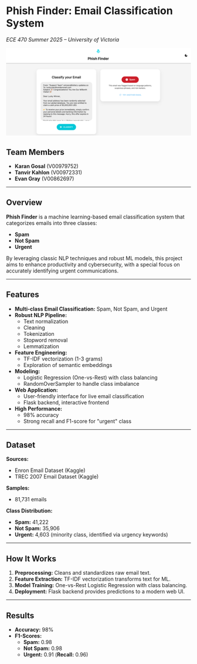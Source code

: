 # Phish Finder: Email Classification System  
_ECE 470 Summer 2025 – University of Victoria_

![1](screenshots/1.png)

## Team Members
- **Karan Gosal** (V00979752)
- **Tanvir Kahlon** (V00972331)
- **Evan Gray** (V00862697)

---

## Overview

**Phish Finder** is a machine learning-based email classification system that categorizes emails into three classes:  
- **Spam**
- **Not Spam**
- **Urgent**

By leveraging classic NLP techniques and robust ML models, this project aims to enhance productivity and cybersecurity, with a special focus on accurately identifying urgent communications.

---

## Features

- **Multi-class Email Classification:** Spam, Not Spam, and Urgent  
- **Robust NLP Pipeline:**  
  - Text normalization  
  - Cleaning  
  - Tokenization  
  - Stopword removal  
  - Lemmatization  
- **Feature Engineering:**  
  - TF-IDF vectorization (1-3 grams)  
  - Exploration of semantic embeddings  
- **Modeling:**  
  - Logistic Regression (One-vs-Rest) with class balancing  
  - RandomOverSampler to handle class imbalance  
- **Web Application:**  
  - User-friendly interface for live email classification  
  - Flask backend, interactive frontend  
- **High Performance:**  
  - 98% accuracy  
  - Strong recall and F1-score for "urgent" class  

---

## Dataset

**Sources:**  
- Enron Email Dataset (Kaggle)  
- TREC 2007 Email Dataset (Kaggle)

**Samples:**  
- 81,731 emails

**Class Distribution:**  
- **Spam:** 41,222  
- **Not Spam:** 35,906  
- **Urgent:** 4,603 (minority class, identified via urgency keywords)

---

## How It Works

1. **Preprocessing:** Cleans and standardizes raw email text.
2. **Feature Extraction:** TF-IDF vectorization transforms text for ML.
3. **Model Training:** One-vs-Rest Logistic Regression with class balancing.
4. **Deployment:** Flask backend provides predictions to a modern web UI.

---

## Results

- **Accuracy:** 98%
- **F1-Scores:**  
  - **Spam:** 0.98  
  - **Not Spam:** 0.98  
  - **Urgent:** 0.91 (**Recall:** 0.96)
